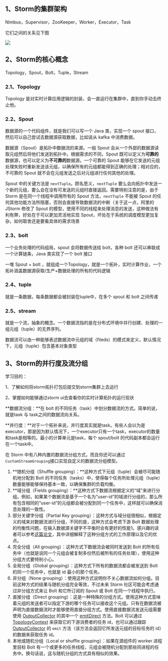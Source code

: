 ## 1、Storm的集群架构

Nimbus，Supervisor，ZooKeeper，Worker，Executor，Task

它们之间的关系见下图

![](D:\File\studyNote\大数据\storm\images\1570676931(1).jpg)

## 2、Storm的核心概念

Topology，Spout，Bolt，Tuple，Stream

### 2.1、Topology

Topology 是对实时计算应用逻辑的封装，会一直运行在集群中，直到你手动去终止他。

### 2.2、Spout

数据源的一个代码组件，就是我们可以写一个 Java 类，实现一个 spout 接口，然后可以自己尝试去数据源获取数据，比如说从 kafka 中消费数据。

数据源（Spout）是拓扑中数据流的来源。一般 Spout 会从一个外部的数据源读取元组然后将他们发送到拓扑中。根据需求的不同，Spout 既可以定义为**可靠的**数据源，也可以定义为**不可靠的**数据源。一个可靠的 Spout 能够在它发送的元组处理失败时重新发送该元组，以确保所有的元组都能得到正确的处理；相对应的，不可靠的 Spout 就不会在元组发送之后对元组进行任何其他的处理。

Spout 中的关键方法是 `nextTuple`。顾名思义，`nextTuple` 要么会向拓扑中发送一个新的元组，要么会在没有可发送的元组时直接返回。需要特别注意的是，由于 Storm 是在同一个线程中调用所有的 Spout 方法，`nextTuple` 不能被 Spout 的任何其他功能方法所阻塞，否则会直接导致数据流的中断（关于这一点，阿里的 JStorm 修改了 Spout 的模型，使用不同的线程来处理消息的发送，这种做法有利有弊，好处在于可以更加灵活地实现 Spout，坏处在于系统的调度模型更加复杂，如何取舍还是要看具体的需求场景

### 2.3、bolt

一个业务处理的代码组局，spout 会将数据传送给 bolt，各种 bolt 还可以串联成一个计算链条，Java 类实现了一个 bolt 接口

一堆 Spout + bolt ，就组成一个Topology，就是一个拓补，实时计算作业，一个拓补涵盖数据源获取/生产+数据处理的所有的代码逻辑

### 2.4、tuple

就是一条数据，每条数据都会被封装在tuple中，在多个 spout 和 bolt 之间传递

### 2.5、stream

就是一个流，抽象的概念。一个数据流指的是在分布式环境中并行创建、处理的一组元组（tuple）的无界序列。

数据流可以由一种能够表述数据流中元组的域（fileds）的模式来定义，默认情况下，元组（tuple）包含基本对象类型

## 3、Storm的并行度及流分组

学习目的：

1、了解如何将storm拓扑打包后提交到storm集群上去运行

2、掌握如何能够通过storm ui去查看你的实时计算拓扑的运行现状

**数据流分组：**在 bolt 的不同任务（task）中划分数据流的方式。简单的说，就是task 与 task之间的数据流向关系。

**并行度：**对于一个拓补来说，并行度其实就是task。有些人会以为是executor，那是因为默认情况下，一个executor只有一个task，executor的数量和task是相等的。最小的计算单元是task，每个 spout/bolt 的代码副本都会运行在一个task中。

在 Storm 中有八种内置的数据流分组方式，而且你还可以通过 `CustomStreamGrouping`接口实现自定义的数据流分组模型。

1. **随机分组（Shuffle grouping）：**这种方式下元组（tuple）会被尽可能随机地分配到 Bolt 的不同任务（tasks）中，使得每个任务所处理元组（tuple）数量能够能够保持基本一致，以确保集群的负载均衡。
2. **域分组（Fields grouping）：**这种方式下数据流根据定义的“域”来进行分组。例如，如果某个数据流是基于一个名为“user-id”的域进行分组的，那么所有包含相同的“user-id”的元组都会被分配到同一个任务中，这样就可以确保消息处理的一致性。
3. 部分关键字分组（Partial Key grouping）：这种方式与域分组很相似，根据定义的域来对数据流进行分组，不同的是，这种方式会考虑下游 Bolt 数据处理的均衡性问题，在输入数据源关键字不平衡时会有更好的性能1。感兴趣的读者可以参考[这篇论文](https://melmeric.files.wordpress.com/2014/11/the-power-of-both-choices-practical-load-balancing-for-distributed-stream-processing-engines.pdf)，其中详细解释了这种分组方式的工作原理以及它的优点。
4. 完全分组（All grouping）：这种方式下数据流会被同时发送到 Bolt 的所有任务中（也就是说同一个元组会被复制多份然后被所有的任务处理），使用这种分组方式要特别小心。
5. 全局分组（Global grouping）：这种方式下所有的数据流都会被发送到 Bolt 的同一个任务中，也就是 id 最小的那个任务。
6. 非分组（None grouping）：使用这种方式说明你不关心数据流如何分组。目前这种方式的结果与随机分组完全等效，不过未来 Storm 社区可能会考虑通过非分组方式来让 Bolt 和它所订阅的 Spout 或 Bolt 在同一个线程中执行。
7. 直接分组（Direct grouping）：这是一种特殊的分组方式。使用这种方式意味着元组的发送者可以指定下游的哪个任务可以接收这个元组。只有在数据流被声明为直接数据流时才能够使用直接分组方式。使用直接数据流发送元组需要使用 [OutputCollector](http://storm.apache.org/javadoc/apidocs/backtype/storm/task/OutputCollector.html) 的其中一个 [emitDirect](http://storm.apache.org/javadoc/apidocs/backtype/storm/task/OutputCollector.html#emitDirect-int-java.lang.String-java.util.List-) 方法。Bolt 可以通过 [TopologyContext](http://storm.apache.org/javadoc/apidocs/backtype/storm/task/TopologyContext.html) 来获取它的下游消费者的任务 id，也可以通过跟踪 [OutputCollector](http://storm.apache.org/javadoc/apidocs/backtype/storm/task/OutputCollector.html) 的 `emit` 方法（该方法会返回它所发送元组的目标任务的 id）的数据来获取任务 id。
8. 本地或随机分组（Local or shuffle grouping）：如果在源组件的 worker 进程里目标 Bolt 有一个或更多的任务线程，元组会被随机分配到那些同进程的任务中。换句话说，这与随机分组的方式具有相似的效果。

